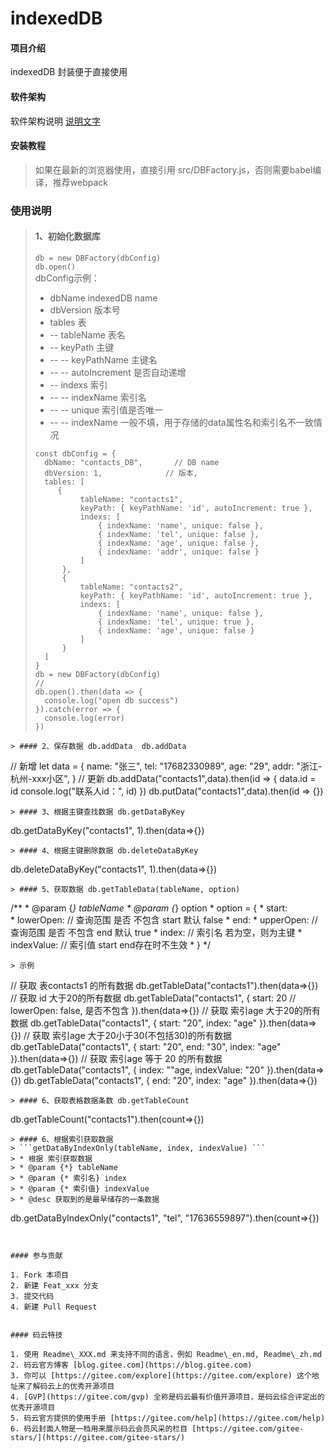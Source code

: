 # indexedDB

#### 项目介绍
indexedDB 封装便于直接使用

#### 软件架构
软件架构说明
[说明文字](#test)

#### 安装教程

> 如果在最新的浏览器使用，直接引用  src/DBFactory.js，否则需要babel编译，推荐webpack

### 使用说明
> #### 1、初始化数据库
> ```db = new DBFactory(dbConfig)```  
> ```db.open()```  
> dbConfig示例：
> * dbName  indexedDB name
> * dbVersion    版本号
> * tables 表
> * -- tableName  表名
> * -- keyPath    主键
> * -- -- keyPathName   主键名
> * -- -- autoIncrement 是否自动递增
> * -- indexs   索引
> * -- -- indexName 索引名
> * -- -- unique    索引值是否唯一
> * -- -- indexName 一般不填，用于存储的data属性名和索引名不一致情况
> ```
> const dbConfig = {
>   dbName: "contacts_DB",       // DB name
>   dbVersion: 1,              // 版本,
>   tables: [
>      {
>           tableName: "contacts1",
>           keyPath: { keyPathName: 'id', autoIncrement: true },
>           indexs: [
>               { indexName: 'name', unique: false },
>               { indexName: 'tel', unique: false },
>               { indexName: 'age', unique: false },
>               { indexName: 'addr', unique: false }
>           ]
>       },
>       {
>           tableName: "contacts2",
>           keyPath: { keyPathName: 'id', autoIncrement: true },
>           indexs: [
>               { indexName: 'name', unique: false },
>               { indexName: 'tel', unique: true },
>               { indexName: 'age', unique: false }
>           ]
>       }
>   ]
> }
> db = new DBFactory(dbConfig)
> // 
> db.open().then(data => {
>   console.log("open db success")
> }).catch(error => {
>   console.log(error)
> })
```
> #### 2、保存数据 db.addData  db.addData
```
// 新增
let data = {
    name: "张三",
    tel: "17682330989",
    age: "29",
    addr: "浙江-杭州-xxx小区",
}
// 更新
db.addData("contacts1",data).then(id => {
    data.id = id
    console.log("联系人id：", id)
})
db.putData("contacts1",data).then(id => {})
```
> #### 3、根据主键查找数据 db.getDataByKey
```
db.getDataByKey("contacts1", 1).then(data=>{})
```
> #### 4、根据主键删除数据 db.deleteDataByKey
```
db.deleteDataByKey("contacts1", 1).then(data=>{})
```
> #### 5、获取数据 db.getTableData(tableName, option)
```
  /**
    * @param {*} tableName 
    * @param {*} option 
    * option = {
    *  start:      
    *  lowerOpen:  // 查询范围 是否 不包含 start 默认 false
    *  end: 
    *  upperOpen:  // 查询范围 是否 不包含 end   默认 true
    *  index:      // 索引名 若为空，则为主键
    *  indexValue: // 索引值 start end存在时不生效 
    * }
    */
```
> 示例
```
// 获取 表contacts1 的所有数据
db.getTableData("contacts1").then(data=>{})
// 获取 id 大于20的所有数据
db.getTableData("contacts1", {
    start: 20
//    lowerOpen: false, 是否不包含
}).then(data=>{})
// 获取 索引age 大于20的所有数据
db.getTableData("contacts1", {
    start: "20",
    index: "age"
}).then(data=>{})
// 获取 索引age 大于20小于30(不包括30)的所有数据
db.getTableData("contacts1", {
    start: "20",
    end: "30",
    index: "age"
}).then(data=>{})
// 获取 索引age 等于 20 的所有数据
db.getTableData("contacts1", {
    index: ""age,
    indexValue: "20"
}).then(data=>{})
db.getTableData("contacts1", {
    end: "20",
    index: "age"
}).then(data=>{})
```
> #### 6、获取表格数据条数 db.getTableCount
```
db.getTableCount("contacts1").then(count=>{})
```
> #### 6、根据索引获取数据  
> ```getDataByIndexOnly(tableName, index, indexValue) ```
> * 根据 索引获取数据
> * @param {*} tableName 
> * @param {* 索引名} index 
> * @param {* 索引值} indexValue 
> * @desc 获取到的是最早储存的一条数据
```
db.getDataByIndexOnly("contacts1", "tel", "17636559897").then(count=>{})
```


#### 参与贡献

1. Fork 本项目
2. 新建 Feat_xxx 分支
3. 提交代码
4. 新建 Pull Request


#### 码云特技

1. 使用 Readme\_XXX.md 来支持不同的语言，例如 Readme\_en.md, Readme\_zh.md
2. 码云官方博客 [blog.gitee.com](https://blog.gitee.com)
3. 你可以 [https://gitee.com/explore](https://gitee.com/explore) 这个地址来了解码云上的优秀开源项目
4. [GVP](https://gitee.com/gvp) 全称是码云最有价值开源项目，是码云综合评定出的优秀开源项目
5. 码云官方提供的使用手册 [https://gitee.com/help](https://gitee.com/help)
6. 码云封面人物是一档用来展示码云会员风采的栏目 [https://gitee.com/gitee-stars/](https://gitee.com/gitee-stars/)